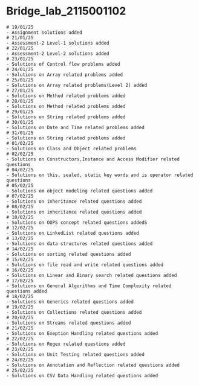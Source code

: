 # Bridge_lab_2115001102
    # 19/01/25 
	- Assignment solutions added
    # 21/01/25
	- Assessment-2 Level-1 solutions added
    # 22/01/25
	- Assessment-2 Level-2 solutions added
    # 23/01/25
	- Solutions of Control flow problems added
    # 24/01/25
	- Solutions on Array related problems added
    # 25/01/25
	- Solutions on Array related problems(Level 2) added
    # 27/01/25
	- Solutions on Method related problems added
    # 28/01/25
	- Solutions on Method related problems added
    # 29/01/25
	- Solutions on String related problems added
    # 30/01/25
	- Solutions on Date and Time related problems added
    # 31/01/25
	- Solutions on String related problems added
    # 01/02/25
	- Solutions on Class and Object related problems
    # 02/02/25
	- Solutions on Constructors,Instance and Access Modifier related questions
    # 04/02/25
	- Solutions on this, sealed, static key words and is operator related questions
    # 05/02/25
	- Solutions om object modeling related questions added
    # 07/02/25
	- Solutions on inheritance related questions added
    # 08/02/25
	- Solutions on inheritance related questions added
    # 10/02/25
	- Solutions on OOPS concept related questions addedS
    # 12/02/25
	- Solutions on LinkedList related questions added
    # 13/02/25
	- Solutions on data structures related questions added
    # 14/02/25
	- Solutions on sorting related questions added
    # 15/02/25
	- Solutions on file read and write related questions added
    # 16/02/25
	- Solutions on Linear and Binary search related questions added
    # 17/02/25
	- Solutions on General Algorithms and Time Complexity related questions added
    # 18/02/25
	- Solutions on Generics related questions added
    # 19/02/25
	- Solutions on Collections related questions added
    # 20/02/25
	- Solutions on Streams related questions added
    # 21/02/25
	- Solutions on Exeption Handling related questions added
    # 22/02/25
	- Solutions on Regex related questions added
    # 23/02/25
	- Solutions on Unit Testing related questions added
    # 24/02/25
	- Solutions on Annotation and Reflection related questions added
    # 25/02/25
	- Solutions on CSV Data Handling related questions added

